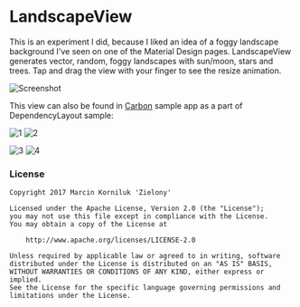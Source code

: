 # LandscapeView

This is an experiment I did, because I liked an idea of a foggy landscape background I've seen on one of the Material Design pages. LandscapeView generates vector, random, foggy landscapes with sun/moon, stars and trees. Tap and drag the view with your finger to see the resize animation.

![Screenshot](https://github.com/ZieIony/LandscapeView/blob/master/images/screenshot.png)

This view can also be found in [Carbon](https://github.com/ZieIony/Carbon) sample app as a part of DependencyLayout sample:

![1](https://github.com/ZieIony/LandscapeView/blob/master/images/1.png)
![2](https://github.com/ZieIony/LandscapeView/blob/master/images/2.png)

![3](https://github.com/ZieIony/LandscapeView/blob/master/images/3.png)
![4](https://github.com/ZieIony/LandscapeView/blob/master/images/4.png)

### License
```
Copyright 2017 Marcin Korniluk 'Zielony'

Licensed under the Apache License, Version 2.0 (the "License");
you may not use this file except in compliance with the License.
You may obtain a copy of the License at

    http://www.apache.org/licenses/LICENSE-2.0

Unless required by applicable law or agreed to in writing, software
distributed under the License is distributed on an "AS IS" BASIS,
WITHOUT WARRANTIES OR CONDITIONS OF ANY KIND, either express or implied.
See the License for the specific language governing permissions and
limitations under the License.
```
